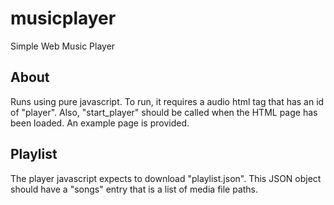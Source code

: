 # musicplayer
Simple Web Music Player

## About
Runs using pure javascript. To run, it requires a audio html tag that has an id of "player". Also, "start_player" should be called when the HTML page has been loaded. An example page is provided.

## Playlist
The player javascript expects to download "playlist.json". This JSON object should have a "songs" entry that is a list of media file paths.

